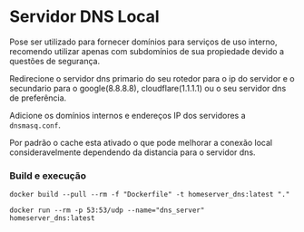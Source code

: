 # Servidor DNS Local

Pose ser utilizado para fornecer domínios para serviços de uso interno, recomendo utilizar apenas com subdomínios de sua propiedade devido a questões de segurança.

Redirecione o servidor dns primario do seu rotedor para o ip do servidor e o secundario para o google(8.8.8.8), cloudflare(1.1.1.1) ou o seu servidor dns de preferência.

Adicione os domínios internos e endereços IP dos servidores a `dnsmasq.conf`.

Por padrão o cache esta ativado o que pode melhorar a conexão local consideravelmente dependendo da distancia para o servidor dns.

### Build e execução

`docker build --pull --rm -f "Dockerfile" -t homeserver_dns:latest "."` 

`docker run --rm -p 53:53/udp --name="dns_server"  homeserver_dns:latest` 